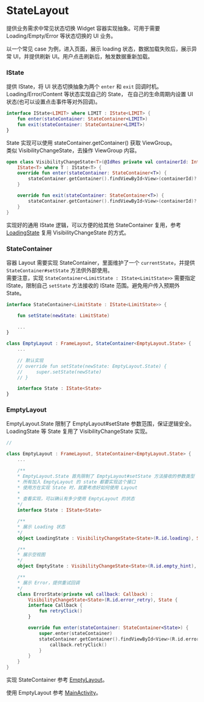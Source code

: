 # StateLayout

提供业务需求中常见状态切换 Widget 容器实现抽象。可用于需要 Loading/Empty/Error 等状态切换的 UI 业务。

以一个常见 case 为例，进入页面，展示 loading 状态，数据加载失败后，展示异常 UI，并提供刷新 UI。用户点击刷新后，触发数据重新加载。

### IState
提供 IState，将 UI 状态切换抽象为两个 `enter` 和 `exit` 回调时机。  
Loading/Error/Content 等状态实现自己的 State，
在自己的生命周期内设置 UI 状态(也可以设置点击事件等对外回调)。

```kotlin
interface IState<LIMIT> where LIMIT : IState<LIMIT> {
    fun enter(stateContainer: StateContainer<LIMIT>)
    fun exit(stateContainer: StateContainer<LIMIT>)
}
```

State 实现可以使用 stateContainer.getContainer() 获取 ViewGroup。   
类似 VisibilityChangeState，去操作 ViewGroup 内容。
```kotlin
open class VisibilityChangeState<T>(@IdRes private val containerId: Int) :
    IState<T> where T : IState<T> {
    override fun enter(stateContainer: StateContainer<T>) {
        stateContainer.getContainer().findViewById<View>(containerId)?.visibility = View.VISIBLE
    }

    override fun exit(stateContainer: StateContainer<T>) {
        stateContainer.getContainer().findViewById<View>(containerId)?.visibility = View.GONE
    }
}
```

实现好的通用 IState 逻辑，可以方便的给其他 StateContainer 复用，参考 [LoadingState](./app/src/main/java/io/github/tiiime/demo/state/widget/EmptyLayout.kt#L42) 复用 VisibilityChangeState 的方式。


### StateContainer
容器 Layout 需要实现 StateContainer，里面维护了一个 `currentState`，并提供 `StateContainer#setState` 方法供外部使用。      
需要注意，实现 `StateContainer<LimitState : IState<LimitState>>` 需要指定 IState，限制自己 `setState` 方法接收的 IState 范围。避免用户传入预期外 State。

```kotlin   
interface StateContainer<LimitState : IState<LimitState>> {

    fun setState(newState: LimitState) 
    
    ...
}

class EmptyLayout : FrameLayout, StateContainer<EmptyLayout.State> {
    ...
    
    // 默认实现
    // override fun setState(newState: EmptyLayout.State) {
    //     super.setState(newState)
    // }

    interface State : IState<State>
}
```

### EmptyLayout
EmptyLayout.State 限制了 EmptyLayout#setState 参数范围，保证逻辑安全。  
LoadingState 等 State 复用了 VisibilityChangeState 实现。

```kotlin
// 

class EmptyLayout : FrameLayout, StateContainer<EmptyLayout.State> {
    ...

    /**
    * EmptyLayout.State 首先限制了 EmptyLayout#setState 方法接收的参数类型
    * 所有加入 EmptyLayout 的 state 都要实现这个接口
    * 使用方在实现 State 时，就要考虑好如何使用 Layout 
    *
    * 查看实现，可以确认有多少使用 EmptyLayout 的状态
    */
    interface State : IState<State>

    /**
    * 展示 Loading 状态
    */
    object LoadingState : VisibilityChangeState<State>(R.id.loading), State

    /**
    * 展示空视图
    */
    object EmptyState : VisibilityChangeState<State>(R.id.empty_hint), State

    /**
    * 展示 Error，提供重试回调
    */
    class ErrorState(private val callback: Callback) :
        VisibilityChangeState<State>(R.id.error_retry), State {
        interface Callback {
            fun retryClick()
        }

        override fun enter(stateContainer: StateContainer<State>) {
            super.enter(stateContainer)
            stateContainer.getContainer().findViewById<View>(R.id.error_retry).setOnClickListener {
                callback.retryClick()
            }
        }
    }
}
```

实现 StateContainer 参考 [EmptyLayout](./app/src/main/java/io/github/tiiime/demo/state/widget/EmptyLayout.kt)。  

使用 EmptyLayout 参考 [MainActivity](./app/src/main/java/io/github/tiiime/demo/MainActivity.kt)。